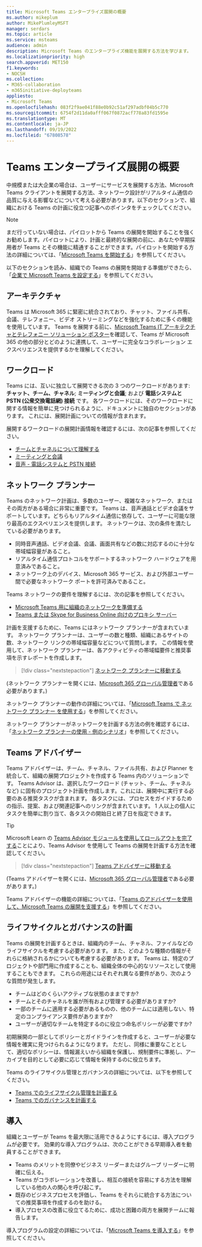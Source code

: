 ```yaml
---
title: Microsoft Teams エンタープライズ展開の概要
ms.author: mikeplum
author: MikePlumleyMSFT
manager: serdars
ms.topic: article
ms.service: msteams
audience: admin
description: Microsoft Teams のエンタープライズ機能を展開する方法を学びます。
ms.localizationpriority: high
search.appverid: MET150
f1.keywords:
- NOCSH
ms.collection:
- M365-collaboration
- m365initiative-deployteams
appliesto:
- Microsoft Teams
ms.openlocfilehash: 083f2f9ae041f88e0b92c51af297adbf04b5c770
ms.sourcegitcommit: 6754f2d11da0afff067f0872acf778a83fd1595e
ms.translationtype: MT
ms.contentlocale: ja-JP
ms.lasthandoff: 09/19/2022
ms.locfileid: "67808578"
---
```

# <a name="teams-enterprise-deployment-overview"></a>Teams エンタープライズ展開の概要

中規模または大企業の場合は、ユーザーにサービスを展開する方法、Microsoft Teams クライアントを展開する方法、ネットワーク設計がリアルタイム通信の品質に与える影響などについて考える必要があります。以下のセクションで、組織における Teams の計画に役立つ記事へのポインタをチェックしてください。

> [!NOTE]
> まだ行っていない場合は、パイロットから Teams の展開を開始することを強くお勧めします。パイロットにより、計画と最終的な展開の前に、あなたや早期採用者が Teams とその機能に精通することができます。パイロットを開始する方法の詳細については、「[Microsoft Teams を開始する](get-started-with-teams-quick-start.md)」を参照してください。

以下のセクションを読み、組織での Teams の展開を開始する準備ができたら、「[企業で Microsoft Teams を設定する](deploy-enterprise-setup.md)」を参照してください。

## <a name="architecture"></a>アーキテクチャ

Teams は Microsoft 365 に緊密に統合されており、チャット、ファイル共有、会議、テレフォニー、ビデオ ストリーミングなどを強化するために多くの機能を使用しています。 Teams を展開する前に、[Microsoft Teams IT アーキテクチャとテレフォニー ソリューション ポスター](teams-architecture-solutions-posters.md)を確認して、Teams が Microsoft 365 の他の部分とどのように連携して、ユーザーに完全なコラボレーション エクスペリエンスを提供するかを理解してください。

## <a name="workloads"></a>ワークロード

Teams には、互いに独立して展開できる次の 3 つのワークロードがあります: **チャット、チーム、チャネル**; **ミーティングと会議**; および **電話システムと PSTN (公衆交換電話網) 接続** です。 各ワークロードには、そのワークロードに関する情報を簡単に見つけられるように、ドキュメントに独自のセクションがあります。 これには、展開計画についての情報が含まれます。

展開するワークロードの展開計画情報を確認するには、次の記事を参照してください。

- [チームとチャネルについて理解する](deploy-chat-teams-channels-microsoft-teams-landing-page.md)
- [ミーティングと会議](deploy-meetings-microsoft-teams-landing-page.md)
- [音声 - 電話システムと PSTN 接続](cloud-voice-landing-page.md)

## <a name="network-planner"></a>ネットワーク プランナー

Teams のネットワーク計画は、多数のユーザー、複雑なネットワーク、またはその両方がある場合に非常に重要です。 Teams は、音声通話とビデオ会議をサポートしています。どちらもリアルタイム通信に依存して、ユーザーに可能な限り最高のエクスペリエンスを提供します。 ネットワークは、次の条件を満たしている必要があります。

- 同時音声通話、ビデオ会議、会議、画面共有などの数に対応するのに十分な帯域幅容量があること。
- リアルタイム通信プロトコルをサポートするネットワーク ハードウェアを用意済みであること。
- ネットワーク上のデバイス、Microsoft 365 サービス、および外部ユーザー間で必要なネットワーク ポートを許可済みであること。

Teams ネットワークの要件を理解するには、次の記事を参照してください。

- [Microsoft Teams 用に組織のネットワークを準備する](prepare-network.md)
- [Teams または Skype for Business Online 向けのプロキシ サーバー](proxy-servers-for-skype-for-business-online.md)

計画を支援するために、Teams にはネットワーク プランナーが含まれています。 ネットワーク プランナーは、ユーザーの数と種類、組織にあるサイトの数、ネットワーク リンクの帯域幅容量などについて質問します。 この情報を使用して、ネットワーク プランナーは、各アクティビティの帯域幅要件と推奨事項を示すレポートを作成します。

 > [!div class="nextstepaction"]
> [ネットワーク プランナーに移動する](https://admin.teams.microsoft.com/networkplanner/organization)

(ネットワーク プランナーを開くには、[Microsoft 365 グローバル管理者](/microsoft-365/admin/add-users/about-admin-roles#commonly-used-microsoft-365-admin-center-roles)である必要があります。)

ネットワーク プランナーの動作の詳細については、「[Microsoft Teams で ネットワーク プランナー を使用する](network-planner.md)」を参照してください。

ネットワーク プランナーがネットワークを計画する方法の例を確認するには、「[ネットワーク プランナーの使用 - 例のシナリオ](tutorial-network-planner-example.yml)」を参照してください。

## <a name="teams-advisor"></a>Teams アドバイザー

Teams アドバイザーは、チーム、チャネル、ファイル共有、および Planner を統合して、組織の展開プロジェクトを作成する Teams 内のソリューションです。 Teams Advisor は、選択したワークロード (チャット、チーム、チャネルなど) に固有のプロジェクト計画を作成します。これには、展開中に実行する必要のある推奨タスクが含まれます。 各タスクには、プロセスをガイドするための指示、提案、および関連記事へのリンクが含まれています。 1 人以上の個人にタスクを簡単に割り当て、各タスクの開始日と終了日を指定できます。

> [!TIP]
> Microsoft Learn の [Teams Advisor モジュールを使用してロールアウトを完了する](/training/modules/m365-teams-rollout-using-advisor/)ことにより、Teams Advisor を使用して Teams の展開を計画する方法を確認してください。

> [!div class="nextstepaction"]
> [Teams アドバイザーに移動する](https://admin.teams.microsoft.com/teams-deployment)

(Teams アドバイザーを開くには、[Microsoft 365 グローバル管理者](/microsoft-365/admin/add-users/about-admin-roles#commonly-used-microsoft-365-admin-center-roles)である必要があります。)

Teams アドバイザーの機能の詳細については、「[Teams のアドバイザーを使用して、Microsoft Teams の展開を支援する](use-advisor-teams-roll-out.md)」を参照してください。

## <a name="lifecycle-and-governance-planning"></a>ライフサイクルとガバナンスの計画

Teams の展開を計画するときは、組織内のチーム、チャネル、ファイルなどのライフサイクルを考慮する必要があります。 また、どのような種類の情報がそれらに格納されるかについても考慮する必要があります。 Teams は、特定のプロジェクトや部門用に作成することも、組織全体の中心的なリソースとして使用することもできます。 これらの用途にはそれぞれ異なる要件があり、次のような質問が発生します。

- チームはどのくらいアクティブな状態のままですか?
- チームとそのチャネルを誰が所有および管理する必要がありますか?
- 一部のチームに適用する必要があるものの、他のチームには適用しない、特定のコンプライアンス要件がありますか?
- ユーザーが適切なチームを特定するのに役立つ命名ポリシーが必要ですか?

初期展開の一部としてポリシーとガイドラインを作成すると、ユーザーが必要な情報を確実に見つけられるようになります。 ただし、同様に重要なこととして、適切なポリシーは、情報漏えいから組織を保護し、規制要件に準拠し、アーカイブを目的として必要に応じて情報を保持するのに役立ちます。

Teams のライフサイクル管理とガバナンスの詳細については、以下を参照してください。

- [Teams でのライフサイクル管理を計画する](plan-teams-lifecycle.md)
- [Teams でのガバナンスを計画する](plan-teams-governance.md)

## <a name="adoption"></a>導入

組織とユーザーが Teams を最大限に活用できるようにするには、導入プログラムが必要です。 効果的な導入プログラムは、次のことができる早期導入者を動員することができます。

- Teams のメリットを同僚やビジネス リーダーまたはグループ リーダーに明確に伝える。
- Teams がコラボレーションを改善し、相互の接続を容易にする方法を理解している他の人の関心を呼び起こす。
- 既存のビジネスプロセスを評価し、Teams をそれらに統合する方法についての推奨事項を作成するのを助ける。
- 導入プロセスの改善に役立てるために、成功と困難の両方を展開チームに報告します。

導入プログラムの設定の詳細については、「[Microsoft Teams を導入する](adopt-microsoft-teams-landing-page.md)」を参照してください。
